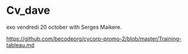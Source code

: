 # Cv_dave

exo vendredi 20 october with Serges Maikere.

https://github.com/becodeorg/cycorp-promo-2/blob/master/Training-tableau.md

